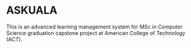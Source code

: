# ASKUALA

This is an advanced learning management system for MSc in Computer Science graduation capstone project at American College of Technology (ACT).
